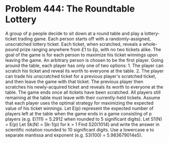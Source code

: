 # Problem 444: The Roundtable Lottery
A group of p people decide to sit down at a round table and play a
lottery-ticket trading game. Each person starts off with a
randomly-assigned, unscratched lottery ticket. Each ticket, when
scratched, reveals a whole-pound prize ranging anywhere from £1 to £p,
with no two tickets alike. The goal of the game is for each person to
maximize his ticket winnings upon leaving the game. An arbitrary person
is chosen to be the first player. Going around the table, each player
has only one of two options: 1. The player can scratch his ticket and
reveal its worth to everyone at the table. 2. The player can trade his
unscratched ticket for a previous player's scratched ticket, and then
leave the game with that ticket. The previous player then scratches his
newly-acquired ticket and reveals its worth to everyone at the table.
The game ends once all tickets have been scratched. All players still
remaining at the table must leave with their currently-held tickets.
Assume that each player uses the optimal strategy for maximizing the
expected value of his ticket winnings. Let E(p) represent the expected
number of players left at the table when the game ends in a game
consisting of p players (e.g. E(111) = 5.2912 when rounded to 5
significant digits). Let S1(N) = E(p) Let Sk(N) = Sk-1(p) for k &gt; 1
Find S20(1014) and write the answer in scientific notation rounded to 10
significant digits. Use a lowercase e to separate mantissa and exponent
(e.g. S3(100) = 5.983679014e5).
